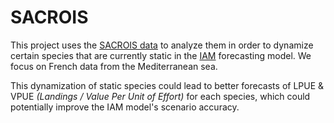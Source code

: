 # SACROIS

This project uses the [SACROIS data](https://sih.ifremer.fr/Debarquements-effort-de-peche/Sacrois) to analyze them in order to dynamize certain species that are currently static in the [IAM](https://archimer.ifremer.fr/doc/00784/89579/) forecasting model. We focus on French data from the Mediterranean sea.

This dynamization of static species could lead to better forecasts of LPUE & VPUE *(Landings / Value Per Unit of Effort)* for each species, which could potentially improve the IAM model's scenario accuracy.